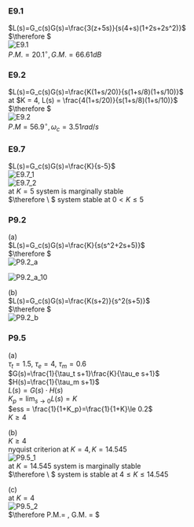 ### E9.1  
$L(s)=G_c(s)G(s)=\frac{3(z+5s)}{s(4+s)(1+2s+2s^2)}$  
$\therefore $  
![E9.1](https://github.com/user-attachments/assets/fd7eda6e-6426-491e-8d8c-c2cebe1e8db0)  
$P.M. = 20.1^\circ, G.M. = 66.61 dB$  


### E9.2  
$L(s)=G_c(s)G(s)=\frac{K(1+s/20)}{s(1+s/8)(1+s/10)}$  
at $K = 4, L(s) = \frac{4(1+s/20)}{s(1+s/8)(1+s/10)}$  
$\therefore $  
![E9.2](https://github.com/user-attachments/assets/07134f9f-5039-42a8-8c13-09076878b0c0)  
$P.M = 56.9^\circ, \omega_c = 3.51  rad/s$  


### E9.7  
$L(s)=G_c(s)G(s)=\frac{K}{s-5}$  
![E9.7_1](https://github.com/user-attachments/assets/f58f0695-52c9-4fcc-846a-7207af870bc5)  
![E9.7_2](https://github.com/user-attachments/assets/88e8ef1f-c97a-4841-bd66-7abcfbe5375c)  
at $K = 5$ system is marginally stable  
$\therefore \ $ system stable at $0 < K \le 5$  


### P9.2  
(a)  
$L(s)=G_c(s)G(s)=\frac{K}{s(s^2+2s+5)}$  
$\therefore $  
![P9.2_a](https://github.com/user-attachments/assets/351cda01-cb7c-471a-a866-2c504f45970a)  

![P9.2_a_10](https://github.com/user-attachments/assets/395a82a3-cd36-4744-bf2f-0113f6c6f9a3)  


(b)  
$L(s)=G_c(s)G(s)=\frac{K(s+2)}{s^2(s+5)}$  
$\therefore $  
![P9.2_b](https://github.com/user-attachments/assets/bcbe51e5-d153-441c-8fb8-7f3af8363cfc)  



### P9.5  
(a)  
$\tau_t = 1.5, \ \tau_e = 4, \ \tau_m = 0.6$  
$G(s)=\frac{1}{\tau_t s+1}\frac{K}{\tau_e s+1}$  
$H(s)=\frac{1}{\tau_m s+1}$  
$L(s)=G(s) \cdot H(s)$  
$K_p = \lim_{s \to 0}L(s) = K$  
$ess = \frac{1}{1+K_p}=\frac{1}{1+K}\le 0.2$  
$K \ge 4$  

(b)  
$K \ge 4$  
nyquist criterion at $K = 4, K = 14.545$  
![P9.5_1](https://github.com/user-attachments/assets/23a610d9-23df-4b9d-b2cf-3272a7b3d499)  
at $K=14.545$ system is marginally stable  
$\therefore \ $ system is stable at $4 \le K \le 14.545$  

(c)  
at $K=4$  
![P9.5_2](https://github.com/user-attachments/assets/9f7036d0-21eb-48cb-a163-cbc969b0caf5)  
$\therefore P.M.= , G.M. = $  






